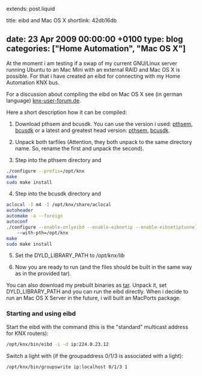 extends: post.liquid

title: eibd and Mac OS X
shortlink: 42db16db

date: 23 Apr 2009 00:00:00 +0100
type: blog
categories: ["Home Automation", "Mac OS X"]
---

At the moment i am testing if a swap of my current GNU/Linux server running Ubuntu to an Mac Mini with an external RAID and Mac OS X
is possible. For that i have created an eibd for connecting with my Home Automation KNX bus.

For a discussion about compiling the eibd on Mac OS X see (in german language) [knx-user-forum.de](http://knx-user-forum.de/knx-eib-forum/4323-eibd-o-ae-fuer-apple-mac-2.html).

<!-- more -->

Here a short description how it can be compiled:

1. Download pthsem and bcusdk. You can use the version i used: [pthsem](http://bcusdk.git.sourceforge.net/git/gitweb.cgi?p=bcusdk;a=snapshot;h=0a0207ed3c5098af460f6f27f15f1761be8847ef;sf=tgz),
[bcusdk](http://repo.or.cz/w/bcusdk.git?a=snapshot;h=7d5371f4dc043e0f92211a3e2b671b59f824cfa7;sf=tgz) or a latest and greatest head version:
[pthsem](http://bcusdk.git.sourceforge.net/git/gitweb.cgi?p=bcusdk;a=snapshot;h=refs/heads/pthsem/master;sf=tgz),
[bcusdk](http://bcusdk.git.sourceforge.net/git/gitweb.cgi?p=bcusdk;a=snapshot;h=HEAD;sf=tgz).

2. Unpack both tarfiles (Attention, they both unpack to the same directory name. So, rename the first and unpack the second).

3. Step into the pthsem directory and

```bash
./configure --prefix=/opt/knx
make
sudo make install
```

4. Step into the bcusdk directory and

```bash
aclocal -I m4 -I /opt/knx/share/aclocal
autoheader
automake -a --foreign
autoconf
./configure --enable-onlyeibd --enable-eibnetip --enable-eibnetiptunnel --enable-eibnetipserver --prefix=/opt/knx
    --with-pth=/opt/knx
make
sudo make install
```

5. Set the DYLD_LIBRARY_PATH to */opt/knx/lib*


6. Now you are ready to run (and the files should be built in the same way as in the provided tar).


You can also download my prebuilt binaries as [tar](eibd.tar.gz). Unpack it, set DYLD_LIBRARY_PATH and you can run
the eibd directly. When i decide to run an Mac OS X Server in the future, i will built an MacPorts package.

### Starting and using eibd

Start the eibd with the command (this is the "standard" multicast address for KNX routers):

```bash
/opt/knx/bin/eibd -i -d ip:224.0.23.12
```

Switch a light with (if the groupaddress 0/1/3 is associated with a light):

```bash
/opt/knx/bin/groupswrite ip:localhost 0/1/3 1
```
